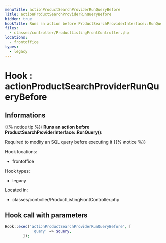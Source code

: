 ```yaml
---
menuTitle: actionProductSearchProviderRunQueryBefore
Title: actionProductSearchProviderRunQueryBefore
hidden: true
hookTitle: Runs an action before ProductSearchProviderInterface::RunQuery()
files:
  - classes/controller/ProductListingFrontController.php
locations:
  - frontoffice
types:
  - legacy
---
```


# Hook : actionProductSearchProviderRunQueryBefore

## Informations

{{% notice tip %}}
**Runs an action before ProductSearchProviderInterface::RunQuery():** 

Required to modify an SQL query before executing it
{{% /notice %}}

Hook locations: 
  - frontoffice

Hook types: 
  - legacy

Located in: 
  - classes/controller/ProductListingFrontController.php

## Hook call with parameters

```php
Hook::exec('actionProductSearchProviderRunQueryBefore', [
            'query' => $query,
        ]);
```